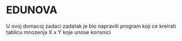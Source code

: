 # EDUNOVA
U ovoj domacoj zadaci zadatak je bio napraviti program koji ce kreirati tablicu mnozenja X x Y koje unose korisnici
